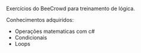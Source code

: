 Exercícios do BeeCrowd para treinamento de lógica.

Conhecimentos adquiridos:
- Operações matematicas com c#
- Condicionais
- Loops
